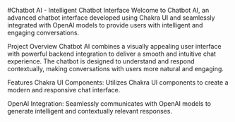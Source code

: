 #Chatbot AI - Intelligent Chatbot Interface
Welcome to Chatbot AI, an advanced chatbot interface developed using Chakra UI and seamlessly integrated with OpenAI models to provide users with intelligent and engaging conversations.

Project Overview
Chatbot AI combines a visually appealing user interface with powerful backend integration to deliver a smooth and intuitive chat experience. The chatbot is designed to understand and respond contextually, making conversations with users more natural and engaging.

Features
Chakra UI Components: Utilizes Chakra UI components to create a modern and responsive chat interface.

OpenAI Integration: Seamlessly communicates with OpenAI models to generate intelligent and contextually relevant responses.
